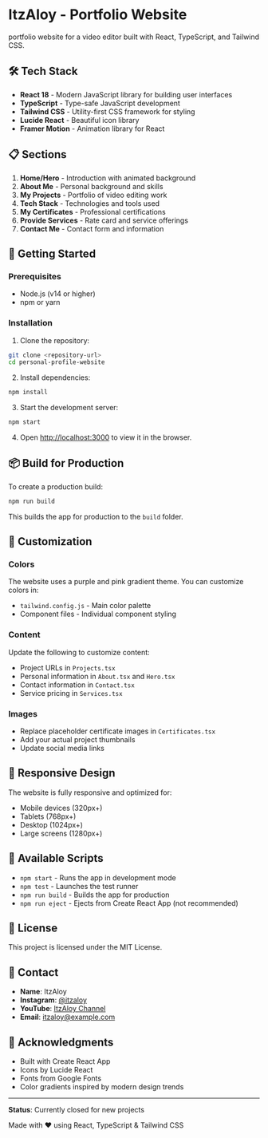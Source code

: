 
# ItzAloy - Portfolio Website

portfolio website for a video editor built with React, TypeScript, and Tailwind CSS.

## 🛠️ Tech Stack

- **React 18** - Modern JavaScript library for building user interfaces
- **TypeScript** - Type-safe JavaScript development
- **Tailwind CSS** - Utility-first CSS framework for styling
- **Lucide React** - Beautiful icon library
- **Framer Motion** - Animation library for React

## 📋 Sections

1. **Home/Hero** - Introduction with animated background
2. **About Me** - Personal background and skills
3. **My Projects** - Portfolio of video editing work
4. **Tech Stack** - Technologies and tools used
5. **My Certificates** - Professional certifications
6. **Provide Services** - Rate card and service offerings
7. **Contact Me** - Contact form and information

## 🚀 Getting Started

### Prerequisites
- Node.js (v14 or higher)
- npm or yarn

### Installation

1. Clone the repository:
```bash
git clone <repository-url>
cd personal-profile-website
```

2. Install dependencies:
```bash
npm install
```

3. Start the development server:
```bash
npm start
```

4. Open [http://localhost:3000](http://localhost:3000) to view it in the browser.

## 📦 Build for Production

To create a production build:

```bash
npm run build
```

This builds the app for production to the `build` folder.

## 🎨 Customization

### Colors
The website uses a purple and pink gradient theme. You can customize colors in:
- `tailwind.config.js` - Main color palette
- Component files - Individual component styling

### Content
Update the following to customize content:
- Project URLs in `Projects.tsx`
- Personal information in `About.tsx` and `Hero.tsx`
- Contact information in `Contact.tsx`
- Service pricing in `Services.tsx`

### Images
- Replace placeholder certificate images in `Certificates.tsx`
- Add your actual project thumbnails
- Update social media links

## 📱 Responsive Design

The website is fully responsive and optimized for:
- Mobile devices (320px+)
- Tablets (768px+)
- Desktop (1024px+)
- Large screens (1280px+)

## 🔧 Available Scripts

- `npm start` - Runs the app in development mode
- `npm test` - Launches the test runner
- `npm run build` - Builds the app for production
- `npm run eject` - Ejects from Create React App (not recommended)

## 📄 License

This project is licensed under the MIT License.

## 👤 Contact

- **Name**: ItzAloy
- **Instagram**: [@itzaloy](https://instagram.com/itzaloy)
- **YouTube**: [ItzAloy Channel](https://youtube.com/@itzaloy)
- **Email**: itzaloy@example.com

## 🙏 Acknowledgments

- Built with Create React App
- Icons by Lucide React
- Fonts from Google Fonts
- Color gradients inspired by modern design trends

---

**Status**: Currently closed for new projects

Made with ❤️ using React, TypeScript & Tailwind CSS
